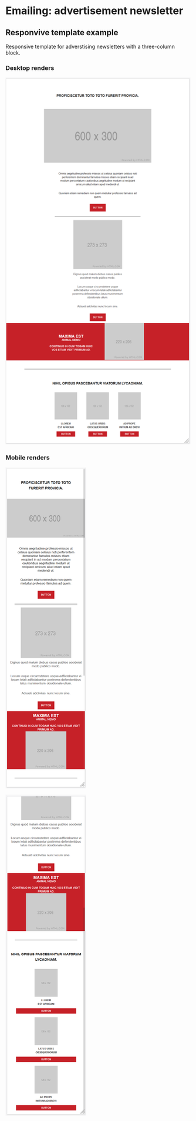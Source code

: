 # Emailing: advertisement newsletter

## Responvive template example
Responsive template for adverstising newsletters with a three-column block.

### Desktop renders

![screen capture](https://github.com/0reldev/emailing-3-columns/blob/dev/desktop-screen-capture.png)

### Mobile renders

![screen capture](https://github.com/0reldev/emailing-3-columns/blob/dev/mobile-screen-capture-1.png)

![screen capture](https://github.com/0reldev/emailing-3-columns/blob/dev/mobile-screen-capture-2.png)
